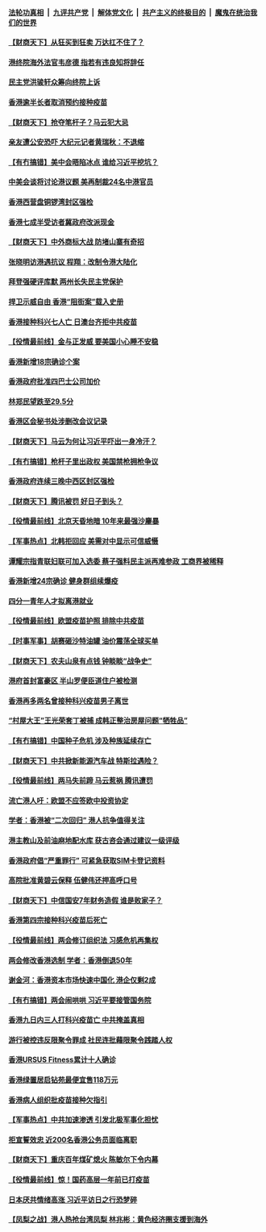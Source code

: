 

####  [法轮功真相](../../../../basic/blob/master/README.md?t=03201301) &nbsp;|&nbsp; [九评共产党](../../../../9ping.md/blob/master/README.md?t=03201301) &nbsp;|&nbsp; [解体党文化](../../../../jtdwh.md/blob/master/README.md?t=03201301)  &nbsp;|&nbsp; [共产主义的终极目的](../../../../gczydzjmd.md/blob/master/README.md?t=03201301) &nbsp;|&nbsp; [魔鬼在统治我们的世界](../../../../mgztzwmdsj.md/blob/master/README.md?t=03201301) 

#### [【财商天下】从狂买到狂卖 万达扛不住了？](../pages/nsc415/n12822646.md?t=03201301) 

#### [港终院海外法官韦彦德 指若有违良知将辞任](../pages/nsc415/n12820984.md?t=03201301) 

#### [民主党洪骏轩众筹向终院上诉](../pages/nsc415/n12820972.md?t=03201301) 

#### [香港逾半长者取消预约接种疫苗](../pages/nsc415/n12820952.md?t=03201301) 

#### [【财商天下】抢夺笔杆子？马云犯大忌](../pages/nsc415/n12820490.md?t=03201301) 

#### [亲友遭公安恐吓 大纪元记者黄瑞秋：不退缩](../pages/nsc415/n12820581.md?t=03201301) 

#### [【有冇搞错】美中会晤陷冰点 谁给习近平挖坑？](../pages/nsc415/n12818052.md?t=03201301) 

#### [中美会谈将讨论港议题 美再制裁24名中港官员](../pages/nsc415/n12818496.md?t=03201301) 

#### [香港西营盘铜锣湾封区强检](../pages/nsc415/n12818468.md?t=03201301) 

#### [香港七成半受访者冀政府改派现金](../pages/nsc415/n12818474.md?t=03201301) 

#### [【财商天下】中外商标大战 防堵山寨有奇招](../pages/nsc415/n12818007.md?t=03201301) 

#### [张晓明访港遇抗议 程翔：改制令港大陆化](../pages/nsc415/n12818105.md?t=03201301) 

#### [拜登强硬评库默 两州长失民主党保护](../pages/nsc415/n12816924.md?t=03201301) 

#### [捍卫示威自由 香港“阻街案”载入史册](../pages/nsc415/n12811245.md?t=03201301) 

#### [香港接种科兴七人亡 日澳台齐拒中共疫苗](../pages/nsc415/n12816004.md?t=03201301) 

#### [【役情最前线】金与正发威 要美国小心睡不安稳](../pages/nsc415/n12816078.md?t=03201301) 

#### [香港新增18宗确诊个案](../pages/nsc415/n12816025.md?t=03201301) 

#### [香港政府批准四巴士公司加价](../pages/nsc415/n12816001.md?t=03201301) 

#### [林郑民望跌至29.5分](../pages/nsc415/n12815985.md?t=03201301) 

#### [香港区会秘书处涉删改会议记录](../pages/nsc415/n12815954.md?t=03201301) 

#### [【财商天下】马云为何让习近平吓出一身冷汗？](../pages/nsc415/n12815277.md?t=03201301) 

#### [【有冇搞错】枪杆子里出政权 美国禁枪拥枪争议](../pages/nsc415/n12813277.md?t=03201301) 

#### [香港政府连续三晚中西区封区强检](../pages/nsc415/n12813671.md?t=03201301) 

#### [【财商天下】腾讯被罚 好日子到头？](../pages/nsc415/n12812940.md?t=03201301) 

#### [【役情最前线】北京天昏地暗 10年来最强沙麈暴](../pages/nsc415/n12812982.md?t=03201301) 

#### [【军事热点】北韩拒回应 美需对中显示可信威慑](../pages/nsc415/n12811732.md?t=03201301) 

#### [谭耀宗指青联妇联可加入选委 蔡子强料民主派再难参政 工商界被稀释](../pages/nsc415/n12811193.md?t=03201301) 

#### [香港新增24宗确诊 健身群组续爆疫](../pages/nsc415/n12811168.md?t=03201301) 

#### [四分一青年人才拟离港就业](../pages/nsc415/n12811147.md?t=03201301) 

#### [【役情最前线】欧盟疫苗护照 排除中共疫苗](../pages/nsc415/n12811149.md?t=03201301) 

#### [【时事军事】胡赛砸沙特油罐 油价震荡全球买单](../pages/nsc415/n12807796.md?t=03201301) 

#### [【财商天下】农夫山泉有点钱 钟睒睒“战争史”](../pages/nsc415/n12809318.md?t=03201301) 

#### [港府首封富豪区 半山罗便臣道住户被检测](../pages/nsc415/n12809695.md?t=03201301) 

#### [香港再多两名曾接种科兴疫苗男子离世](../pages/nsc415/n12809678.md?t=03201301) 

#### [“村屋大王”王光荣套丁被捕 成韩正整治房屋问题“牺牲品”](../pages/nsc415/n12809662.md?t=03201301) 

#### [【有冇搞错】中国种子危机 涉及种族延续存亡](../pages/nsc415/n12808162.md?t=03201301) 

#### [【财商天下】中共掀新能源汽车战 特斯拉遇险？](../pages/nsc415/n12807589.md?t=03201301) 

#### [【役情最前线】两马失前蹄 马云惹祸 腾讯遭罚](../pages/nsc415/n12807913.md?t=03201301) 

#### [流亡港人吁：欧盟不应签欧中投资协定](../pages/nsc415/n12807214.md?t=03201301) 

#### [学者：香港被“二次回归” 港人抗争值得关注](../pages/nsc415/n12807218.md?t=03201301) 

#### [港主教山及前油麻地配水库 获古咨会通过建议一级评级](../pages/nsc415/n12805745.md?t=03201301) 

#### [香港政府倡“严重罪行” 可紧急获取SIM卡登记资料](../pages/nsc415/n12805731.md?t=03201301) 

#### [高院批准黄碧云保释 伍健伟还押高呼口号](../pages/nsc415/n12805704.md?t=03201301) 

#### [【财商天下】中信国安7年财务造假 谁是败家子？](../pages/nsc415/n12805079.md?t=03201301) 

#### [香港第四宗接种科兴疫苗后死亡](../pages/nsc415/n12805673.md?t=03201301) 

#### [【役情最前线】两会修订组织法 习感危机再集权](../pages/nsc415/n12805243.md?t=03201301) 

#### [两会修改香港选制 学者：香港倒退50年](../pages/nsc415/n12805378.md?t=03201301) 

#### [谢金河：香港资本市场快速中国化 港企仅剩2成](../pages/nsc415/n12804667.md?t=03201301) 

#### [【有冇搞错】两会闹哄哄 习近平要接管国务院](../pages/nsc415/n12803277.md?t=03201301) 

#### [香港九日内三人打科兴疫苗亡 中共掩盖真相](../pages/nsc415/n12803159.md?t=03201301) 

#### [游行被控违反限聚令罪成 社民连批藉限聚令践踏人权](../pages/nsc415/n12803255.md?t=03201301) 

#### [香港URSUS Fitness累计十人确诊](../pages/nsc415/n12803248.md?t=03201301) 

#### [香港绿置居启钻苑最便宜售118万元](../pages/nsc415/n12803237.md?t=03201301) 

#### [香港病人组织批疫苗接种欠指引](../pages/nsc415/n12803199.md?t=03201301) 

#### [【军事热点】中共加速渗透 引发北极军事化担忧](../pages/nsc415/n12797828.md?t=03201301) 

#### [拒宣誓效忠 近200名香港公务员面临离职](../pages/nsc415/n12803110.md?t=03201301) 

#### [【财商天下】重庆百年煤矿熄火 陈敏尔下令内幕](../pages/nsc415/n12802480.md?t=03201301) 

#### [【役情最前线】惊！国药高层一年前已打疫苗](../pages/nsc415/n12802616.md?t=03201301) 

#### [日本厌共情绪高涨 习近平访日之行恐梦碎](../pages/nsc415/n12802889.md?t=03201301) 

#### [【凤梨之战】港人热抢台湾凤梨 林兆彬：黄色经济圈支援到海外](../pages/nsc415/n12800731.md?t=03201301) 

